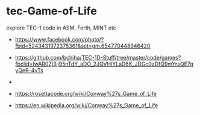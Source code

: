 # tec-Game-of-Life
explore TEC-1 code in ASM, Forth, MINT etc 
 

- https://www.facebook.com/photo/?fbid=5243431972375361&set=gm.654770448946420
- https://github.com/bchiha/TEC-1D-Stuff/tree/master/code/games?fbclid=IwAR0Zj3jj95nTdY_aDO_2JQVHlYLaD6K_JDGc0zDfQ9mYrsQE7gyQeR-4yTs
- 


- https://rosettacode.org/wiki/Conway%27s_Game_of_Life
- https://en.wikipedia.org/wiki/Conway%27s_Game_of_Life

